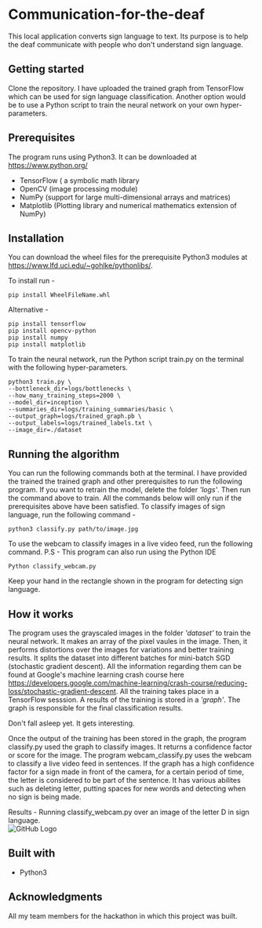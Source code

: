 # Communication-for-the-deaf
This local application converts sign language to text. Its purpose is to help the deaf communicate with people who don't understand sign language.
## Getting started
Clone the repository. I have uploaded the trained graph from TensorFlow which can be used for sign language classification. Another option would be to use a Python script to train the neural network on your own hyper-parameters.
## Prerequisites
The program runs using Python3. It can be downloaded at https://www.python.org/
* TensorFlow ( a symbolic math library 
* OpenCV (image processing module)
* NumPy (support for large multi-dimensional arrays and matrices)
* Matplotlib (Plotting library and numerical mathematics extension  of NumPy)
## Installation
You can download the wheel files for the prerequisite Python3 modules at https://www.lfd.uci.edu/~gohlke/pythonlibs/. 

To install run -

`pip install WheelFileName.whl`

Alternative - 

    pip install tensorflow
    pip install opencv-python
    pip install numpy
    pip install matplotlib

To train the neural network, run the Python script train.py on the terminal with the following hyper-parameters.

    python3 train.py \
    --bottleneck_dir=logs/bottlenecks \
    --how_many_training_steps=2000 \
    --model_dir=inception \
    --summaries_dir=logs/training_summaries/basic \
    --output_graph=logs/trained_graph.pb \
    --output_labels=logs/trained_labels.txt \
    --image_dir=./dataset
## Running the algorithm
You can run the following commands both at the terminal. I have provided the trained the trained graph and other prerequisites to run the following program. If you want to retrain the model, delete the folder *'logs'*. Then run the command above to train. All the commands below will only run if the prerequisites above have been satisfied. 
To classify images of sign language, run the following command -

    python3 classify.py path/to/image.jpg
To use the webcam to classify images in a live video feed, run the following command. P.S - This program can also run using the Python IDE

    Python classify_webcam.py
    
Keep your hand in the rectangle shown in the program for detecting sign language.
## How it works
The program uses the grayscaled images in the folder *'dataset'* to train the neural network. It makes an array of the pixel vaules in the image. Then, it performs distortions over the images for variations and better training results. It splits the dataset into different batches for  mini-batch SGD (stochastic gradient descent). All the information regarding them can be found at Google's machine learning crash course here https://developers.google.com/machine-learning/crash-course/reducing-loss/stochastic-gradient-descent.
All the training takes place in a TensorFlow sesssion. A results of the training is stored in a *'graph'*. The graph is responsible for the final classification results. 

Don't fall asleep yet. It gets interesting.

Once the output of the training has been stored in the graph, the program classify.py used the graph to classify images. It returns a confidence factor or score for the image. The program webcam_classify.py uses the webcam to classify a live video feed in sentences. If the graph has a high confidence factor for a sign made in front of the camera, for a certain period of time, the letter is considered to be part of the sentence. It has various abilites such as deleting letter, putting spaces for new words and detecting when no sign is being made.

Results - 
Running classify_webcam.py over an image of the letter D in sign language.\
![GitHub Logo](/Results/classify_image_result.jpg)

## Built with
* Python3
## Acknowledgments
All my team members for the hackathon in which this project was built.







